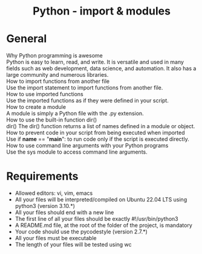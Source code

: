 <div align= "center">
  <h1>Python - import & modules</h1>
</div>

# General

Why Python programming is awesome  
    Python is easy to learn, read, and write. It is versatile and used in many fields such as web development, data science, and automation. It also has a large community and numerous libraries.  
How to import functions from another file  
    Use the import statement to import functions from another file.  
How to use imported functions  
    Use the imported functions as if they were defined in your script.  
How to create a module  
    A module is simply a Python file with the .py extension.  
How to use the built-in function dir()  
    dir() The dir() function returns a list of names defined in a module or object.  
How to prevent code in your script from being executed when imported  
    Use if __name__ == "__main__": to run code only if the script is executed directly.  
How to use command line arguments with your Python programs  
    Use the sys module to access command line arguments.  

# Requirements

- Allowed editors: vi, vim, emacs  
- All your files will be interpreted/compiled on Ubuntu 22.04 LTS using python3 (version 3.10.*)  
- All your files should end with a new line  
- The first line of all your files should be exactly #!/usr/bin/python3 
- A README.md file, at the root of the folder of the project, is mandatory  
- Your code should use the pycodestyle (version 2.7.*)  
- All your files must be executable  
- The length of your files will be tested using wc  